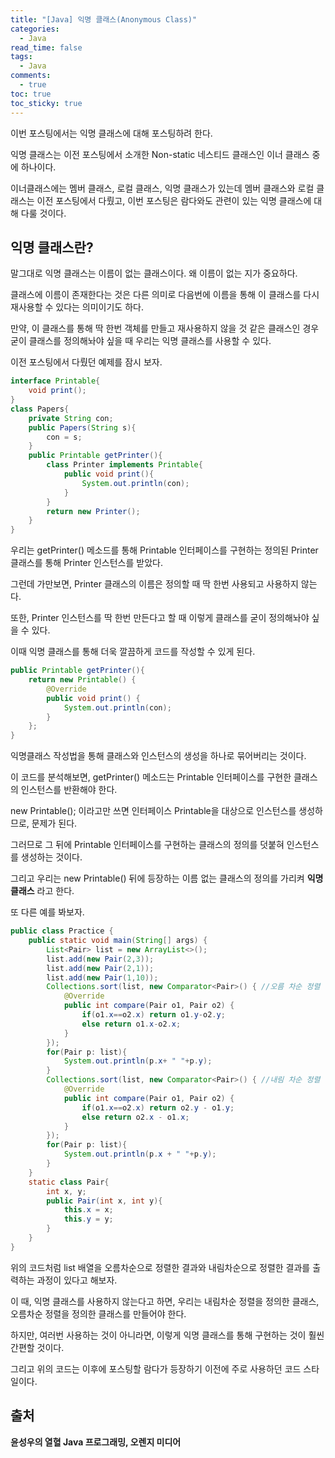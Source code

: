 ```yaml
---
title: "[Java] 익명 클래스(Anonymous Class)"
categories:
  - Java
read_time: false
tags:
  - Java
comments:
  - true
toc: true
toc_sticky: true
---
```

이번 포스팅에서는 익명 클래스에 대해 포스팅하려 한다.

익명 클래스는 이전 포스팅에서 소개한 Non-static 네스티드 클래스인 이너 클래스 중에 하나이다.

이너클래스에는 멤버 클래스, 로컬 클래스, 익명 클래스가 있는데 멤버 클래스와 로컬 클래스는 이전 포스팅에서 다뤘고, 이번 포스팅은 람다와도 관련이 있는 익명 클래스에 대해 다룰 것이다.

## 익명 클래스란?
말그대로 익명 클래스는 이름이 없는 클래스이다. 왜 이름이 없는 지가 중요하다.

클래스에 이름이 존재한다는 것은 다른 의미로 다음번에 이름을 통해 이 클래스를 다시 재사용할 수 있다는 의미이기도 하다.

만약, 이 클래스를 통해 딱 한번 객체를 만들고 재사용하지 않을 것 같은 클래스인 경우 굳이 클래스를 정의해놔야 싶을 때 우리는 익명 클래스를 사용할 수 있다.

이전 포스팅에서 다뤘던 예제를 잠시 보자.

```java
interface Printable{
    void print();
}
class Papers{
    private String con;
    public Papers(String s){
        con = s;
    }
    public Printable getPrinter(){
        class Printer implements Printable{
            public void print(){
                System.out.println(con);
            }
        }
        return new Printer();
    }
}
```

우리는 getPrinter() 메소드를 통해 Printable 인터페이스를 구현하는 정의된 Printer 클래스를 통해 Printer 인스턴스를 받았다.

그런데 가만보면, Printer 클래스의 이름은 정의할 때 딱 한번 사용되고 사용하지 않는다.

또한, Printer 인스턴스를 딱 한번 만든다고 할 때 이렇게 클래스를 굳이 정의해놔야 싶을 수 있다.

이때 익명 클래스를 통해 더욱 깔끔하게 코드를 작성할 수 있게 된다.

```java
public Printable getPrinter(){
    return new Printable() {
        @Override
        public void print() {
            System.out.println(con);
        }
    };
}
```

익명클래스 작성법을 통해 클래스와 인스턴스의 생성을 하나로 묶어버리는 것이다.

이 코드를 분석해보면, getPrinter() 메소드는 Printable 인터페이스를 구현한 클래스의 인스턴스를 반환해야 한다.

new Printable(); 이라고만 쓰면 인터페이스 Printable을 대상으로 인스턴스를 생성하므로, 문제가 된다.

그러므로 그 뒤에 Printable 인터페이스를 구현하는 클래스의 정의를 덧붙혀 인스턴스를 생성하는 것이다.

그리고 우리는 new Printable() 뒤에 등장하는 이름 없는 클래스의 정의를 가리켜 __익명 클래스__ 라고 한다.

또 다른 예를 봐보자.

```java
public class Practice {
    public static void main(String[] args) {
        List<Pair> list = new ArrayList<>();
        list.add(new Pair(2,3));
        list.add(new Pair(2,1));
        list.add(new Pair(1,10));
        Collections.sort(list, new Comparator<Pair>() { //오름 차순 정렬
            @Override
            public int compare(Pair o1, Pair o2) {
                if(o1.x==o2.x) return o1.y-o2.y;
                else return o1.x-o2.x;
            }
        });
        for(Pair p: list){
            System.out.println(p.x+ " "+p.y);
        }
        Collections.sort(list, new Comparator<Pair>() { //내림 차순 정렬
            @Override
            public int compare(Pair o1, Pair o2) {
                if(o1.x==o2.x) return o2.y - o1.y;
                else return o2.x - o1.x;
            }
        });
        for(Pair p: list){
            System.out.println(p.x + " "+p.y);
        }
    }
    static class Pair{
        int x, y;
        public Pair(int x, int y){
            this.x = x;
            this.y = y;
        }
    }
}
```

위의 코드처럼 list 배열을 오름차순으로 정렬한 결과와 내림차순으로 정렬한 결과를 출력하는 과정이 있다고 해보자.

이 때, 익명 클래스를 사용하지 않는다고 하면, 우리는 내림차순 정렬을 정의한 클래스, 오름차순 정렬을 정의한 클래스를 만들어야 한다.

하지만, 여러번 사용하는 것이 아니라면, 이렇게 익명 클래스를 통해 구현하는 것이 훨씬 간편할 것이다.

그리고 위의 코드는 이후에 포스팅할 람다가 등장하기 이전에 주로 사용하던 코드 스타일이다.

## 출처

__윤성우의 열혈 Java 프로그래밍, 오렌지 미디어__
